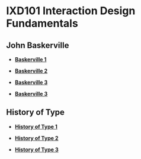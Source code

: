 IXD101 Interaction Design Fundamentals
======================================

John Baskerville
----------------
- **[Baskerville 1](https://github.com/Wobtrix/john_baskerville/john_baskerville.html)**   
    
- **[Baskerville 2](https://github.com/Wobtrix/)**

- **[Baskerville 3](https://github.com/Wobtrix/)**

- **[Baskerville 3](https://github.com/Wobtrix/)**



History of Type
---------------
- **[History of Type 1](https://github.com/Wobtrix/)**  

- **[History of Type 2](https://github.com/Wobtrix/)**

- **[History of Type 3](https://github.com/Wobtrix/)**
